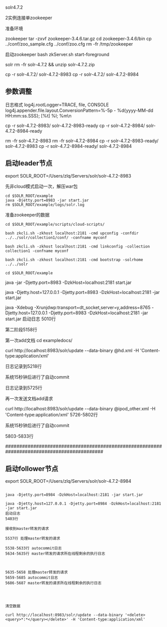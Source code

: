 solr4.7.2

2实例连接单zookeeper

准备环境

zookeeper
tar -zxvf zookeeper-3.4.6.tar.gz
cd zookeeper-3.4.6/bin
cp ../conf/zoo_sample.cfg ../conf/zoo.cfg
rm -fr /tmp/zookeeper

启动zookeeper
bash zkServer.sh start-foreground

solr
rm -fr solr-4.7.2 && unzip solr-4.7.2.zip

cp -r solr-4.7.2/ solr-4.7.2-8983
cp -r solr-4.7.2/ solr-4.7.2-8984

## 参数调整

日志格式
log4j.rootLogger=TRACE, file, CONSOLE
log4j.appender.file.layout.ConversionPattern=%-5p - %d{yyyy-MM-dd HH:mm:ss.SSS}; [%t] %l; %m\n


cp -r solr-4.7.2-8983/ solr-4.7.2-8983-ready
cp -r solr-4.7.2-8984/ solr-4.7.2-8984-ready

rm -fr solr-4.7.2-8983
rm -fr solr-4.7.2-8984
cp -r solr-4.7.2-8983-ready/ solr-4.7.2-8983
cp -r solr-4.7.2-8984-ready/ solr-4.7.2-8984
## 启动leader节点

export SOLR_ROOT=/Users/zlq/Servers/solr/solr-4.7.2-8983

先非cloud模式启动一次，解压war包

```
cd $SOLR_ROOT/example
java -Djetty.port=8983 -jar start.jar
rm $SOLR_ROOT/example/logs/solr.log
```

准备zookeeper的数据

```
cd $SOLR_ROOT/example/scripts/cloud-scripts/

bash zkcli.sh -zkhost localhost:2181 -cmd upconfig -confdir ../../solr/collection1/conf/ -confname myconf

bash zkcli.sh -zkhost localhost:2181 -cmd linkconfig -collection collection1 -confname myconf

bash zkcli.sh -zkhost localhost:2181 -cmd bootstrap -solrhome ../../solr

cd $SOLR_ROOT/example

```

java -jar -Djetty.port=8983 -DzkHost=localhost:2181 start.jar

java -Djetty.host=127.0.0.1 -Djetty.port=8983 -DzkHost=localhost:2181 -jar start.jar

java -Xdebug -Xrunjdwp:transport=dt_socket,server=y,address=8765 -Djetty.host=127.0.0.1 -Djetty.port=8983 -DzkHost=localhost:2181 -jar start.jar
启动日志
5010行

第二阶段5158行

第一次add文档
cd exampledocs/

curl http://localhost:8983/solr/update --data-binary @hd.xml -H 'Content-type:application/xml'

日志记录到5218行

系统15秒钟后进行了自动commit

日志记录到5725行

再一次发送文档add请求

curl http://localhost:8983/solr/update --data-binary @ipod_other.xml -H 'Content-type:application/xml'
5726-5802行

系统15秒钟后进行了自动commit

5803-5833行


###########################################################################################
## 启动follower节点

export SOLR_ROOT=/Users/zlq/Servers/solr/solr-4.7.2-8984

```

java -Djetty.port=8984 -DzkHost=localhost:2181 -jar start.jar

java -Djetty.host=127.0.0.1 -Djetty.port=8984 -DzkHost=localhost:2181 -jar start.jar
启动日志
5403行

接收到master转发的请求

5537行 处理master转发的请求

5538-5633行 autocommit日志
5634-5635行 master转发的请求所在线程剩余的执行日志



5635-5658 处理master转发的请求
5659-5685 autocommit日志
5686-5687 master转发的请求所在线程剩余的执行日志




清空数据

curl http://localhost:8983/solr/update --data-binary '<delete><query>*:*</query></delete>' -H 'Content-type:application/xml'
